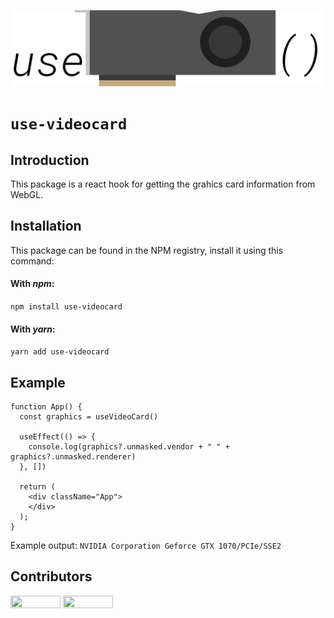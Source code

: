 ![](assets/logo.svg)

# `use-videocard`

## Introduction
This package is a react hook for getting the grahics card information from WebGL.

## Installation
This package can be found in the NPM registry, install it using this command:
#### With _npm_:

`npm install use-videocard`

#### With _yarn_:

`yarn add use-videocard`

## Example
```tsx
function App() {
  const graphics = useVideoCard()

  useEffect(() => {
    console.log(graphics?.unmasked.vendor + " " + graphics?.unmasked.renderer)
  }, [])

  return (
    <div className="App">
    </div>
  );
}
```

Example output: `NVIDIA Corporation Geforce GTX 1070/PCIe/SSE2`

## Contributors
<a href="https://github.com/BRA1L0R"><img style="height:auto;" alt="" src="https://avatars2.githubusercontent.com/u/17928339?s=460&u=f7f92a4673f1286094c282b3ee7b46076527ac72&v=4" width="80" height="80"><a/>
<a href="https://github.com/talentlessguy"><img style="height:auto;" alt="" src="https://avatars3.githubusercontent.com/u/35937217?s=460&amp;u=d8f2691645359f6499cd3ded31b22c202e08d00e&amp;v=4" width="80" height="80"><a/>
